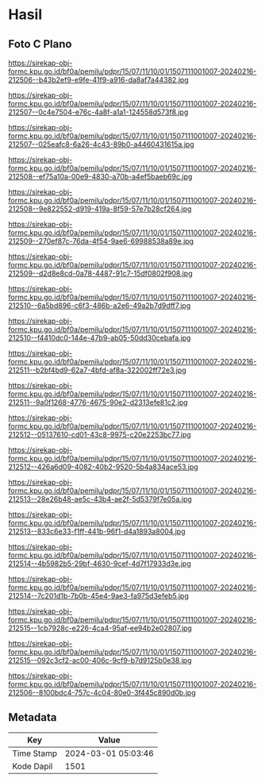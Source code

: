 # Hasil

## Foto C Plano

https://sirekap-obj-formc.kpu.go.id/bf0a/pemilu/pdpr/15/07/11/10/01/1507111001007-20240216-212506--b43b2ef9-e9fe-41f9-a916-da8af7a44382.jpg

https://sirekap-obj-formc.kpu.go.id/bf0a/pemilu/pdpr/15/07/11/10/01/1507111001007-20240216-212507--0c4e7504-e76c-4a8f-a1a1-124558d573f8.jpg

https://sirekap-obj-formc.kpu.go.id/bf0a/pemilu/pdpr/15/07/11/10/01/1507111001007-20240216-212507--025eafc8-6a26-4c43-89b0-a4460431615a.jpg

https://sirekap-obj-formc.kpu.go.id/bf0a/pemilu/pdpr/15/07/11/10/01/1507111001007-20240216-212508--ef75a10a-00e9-4830-a70b-a4ef5baeb69c.jpg

https://sirekap-obj-formc.kpu.go.id/bf0a/pemilu/pdpr/15/07/11/10/01/1507111001007-20240216-212508--9e822552-d919-419a-8f59-57e7b28cf264.jpg

https://sirekap-obj-formc.kpu.go.id/bf0a/pemilu/pdpr/15/07/11/10/01/1507111001007-20240216-212509--270ef87c-76da-4f54-9ae6-69988538a89e.jpg

https://sirekap-obj-formc.kpu.go.id/bf0a/pemilu/pdpr/15/07/11/10/01/1507111001007-20240216-212509--d2d8e8cd-0a78-4487-91c7-15df0802f908.jpg

https://sirekap-obj-formc.kpu.go.id/bf0a/pemilu/pdpr/15/07/11/10/01/1507111001007-20240216-212510--6a5bd896-c6f3-486b-a2e6-49a2b7d9dff7.jpg

https://sirekap-obj-formc.kpu.go.id/bf0a/pemilu/pdpr/15/07/11/10/01/1507111001007-20240216-212510--f4410dc0-144e-47b9-ab05-50dd30cebafa.jpg

https://sirekap-obj-formc.kpu.go.id/bf0a/pemilu/pdpr/15/07/11/10/01/1507111001007-20240216-212511--b2bf4bd9-62a7-4bfd-af8a-322002ff72e3.jpg

https://sirekap-obj-formc.kpu.go.id/bf0a/pemilu/pdpr/15/07/11/10/01/1507111001007-20240216-212511--9a0f1268-4776-4675-90e2-d2313efe81c2.jpg

https://sirekap-obj-formc.kpu.go.id/bf0a/pemilu/pdpr/15/07/11/10/01/1507111001007-20240216-212512--05137610-cd01-43c8-9975-c20e2253bc77.jpg

https://sirekap-obj-formc.kpu.go.id/bf0a/pemilu/pdpr/15/07/11/10/01/1507111001007-20240216-212512--426a6d09-4082-40b2-9520-5b4a834ace53.jpg

https://sirekap-obj-formc.kpu.go.id/bf0a/pemilu/pdpr/15/07/11/10/01/1507111001007-20240216-212513--28e26b48-ae5c-43b4-ae2f-5d5379f7e05a.jpg

https://sirekap-obj-formc.kpu.go.id/bf0a/pemilu/pdpr/15/07/11/10/01/1507111001007-20240216-212513--833c6e33-f1ff-441b-96f1-d4a1893a8004.jpg

https://sirekap-obj-formc.kpu.go.id/bf0a/pemilu/pdpr/15/07/11/10/01/1507111001007-20240216-212514--4b5982b5-29bf-4630-9cef-4d7f17933d3e.jpg

https://sirekap-obj-formc.kpu.go.id/bf0a/pemilu/pdpr/15/07/11/10/01/1507111001007-20240216-212514--7c201d1b-7b0b-45e4-9ae3-fa975d3efeb5.jpg

https://sirekap-obj-formc.kpu.go.id/bf0a/pemilu/pdpr/15/07/11/10/01/1507111001007-20240216-212515--1cb7928c-e226-4ca4-95af-ee94b2e02807.jpg

https://sirekap-obj-formc.kpu.go.id/bf0a/pemilu/pdpr/15/07/11/10/01/1507111001007-20240216-212515--092c3cf2-ac00-406c-9cf9-b7d9125b0e38.jpg

https://sirekap-obj-formc.kpu.go.id/bf0a/pemilu/pdpr/15/07/11/10/01/1507111001007-20240216-212506--8100bdc4-757c-4c04-80e0-3f445c890d0b.jpg


## Metadata

| Key        | Value               |
| ---------- | ------------------- |
| Time Stamp | 2024-03-01 05:03:46 |
| Kode Dapil | 1501                |



